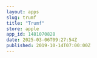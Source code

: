 ```yaml
---
layout: apps
slug: trumf
title: "Trumf"
store: apple
app_id: 1481070828
date: 2025-03-06T09:27:54Z
published: 2019-10-14T07:00:00Z
---
```

